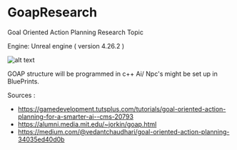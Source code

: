 # GoapResearch

Goal Oriented Action Planning Research Topic

Engine: Unreal engine ( version 4.26.2 )

![alt text](https://www.google.com/url?sa=i&url=https%3A%2F%2Fgamedevelopment.tutsplus.com%2Ftutorials%2Fgoal-oriented-action-planning-for-a-smarter-ai--cms-20793&psig=AOvVaw3WLIVrwjGl59XWs2utdk4-&ust=1641747276225000&source=images&cd=vfe&ved=0CAsQjRxqFwoTCJiZkqvPovUCFQAAAAAdAAAAABAO)

GOAP structure will be programmed in c++ 
Ai/ Npc's  might be set up in BluePrints.

Sources :
 - https://gamedevelopment.tutsplus.com/tutorials/goal-oriented-action-planning-for-a-smarter-ai--cms-20793
 - https://alumni.media.mit.edu/~jorkin/goap.html
 - https://medium.com/@vedantchaudhari/goal-oriented-action-planning-34035ed40d0b


